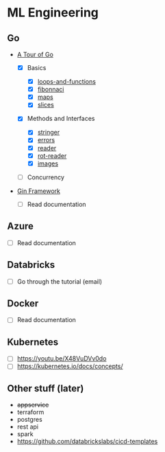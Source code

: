 # ML Engineering

## Go

* [A Tour of Go](https://tour.golang.org)

  * [x] Basics

    * [x] [loops-and-functions](go/exercises/exercise-loops-and-functions.go)
    * [x] [fibonnaci](go/exercises/exercise-fibonnaci-closure.go)
    * [x] [maps](go/exercises/exercise-maps.go)
    * [x] [slices](go/exercises/exercise-slices.go)

  * [x] Methods and Interfaces

    * [x] [stringer](go/exercises/exercise-stringer.go)
    * [x] [errors](go/exercises/exercise-errors.go)
    * [x] [reader](go/exercises/exercise-reader.go)
    * [x] [rot-reader](go/exercises/exercise-rot-reader.go)
    * [x] [images](go/exercises/exercise-images.go)

  * [ ] Concurrency

* [Gin Framework](github.com/gin-gonic/gin)

  * [ ] Read documentation

## Azure

* [ ] Read documentation

## Databricks

* [ ] Go through the tutorial (email)

## Docker

* [ ] Read documentation

## Kubernetes

* [ ] <https://youtu.be/X48VuDVv0do>
* [ ] <https://kubernetes.io/docs/concepts/>

## Other stuff (later)

* ~~appservice~~
* terraform
* postgres
* rest api
* spark
* https://github.com/databrickslabs/cicd-templates
